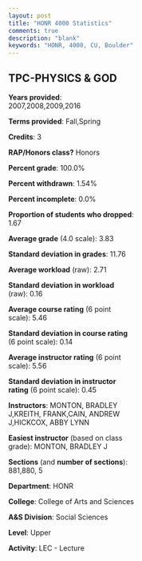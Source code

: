 ```yaml
---
layout: post
title: "HONR 4000 Statistics"
comments: true
description: "blank"
keywords: "HONR, 4000, CU, Boulder"
--- 
```

<head>
<script src="https://ajax.googleapis.com/ajax/libs/jquery/2.1.3/jquery.min.js"></script>
<script src="https://dl.dropboxusercontent.com/s/pc42nxpaw1ea4o9/highcharts.js?dl=0"></script>
<!-- <script src="../assets/js/highcharts.js"></script> -->
<style type="text/css">@font-face {
	font-family: "Bebas Neue";
	src: url(https://www.filehosting.org/file/details/544349/BebasNeue%20Regular.otf) format("opentype");
	}
	h1.Bebas { 
		font-family: "Bebas Neue", Verdana, Tahoma;
	}
</style>
</head>
<body>
	<div id="container" style="float: right; width: 45%; height: 88%; margin-left: 2.5%; margin-right: 2.5%;"></div>
	<script language="JavaScript">
		$(document).ready(function() {
		var chart = {type: 'column'};
		var title = {text: 'Grade Distribution'};
		var xAxis = {categories: ['A','B','C','D','F'],crosshair: true};
		var yAxis = {min: 0,title: {text: 'Percentage'}};
		var tooltip = {headerFormat: '<center><b><span style="font-size:20px">{point.key}</span></b></center>',
		               pointFormat: '<td style="padding:0"><b>{point.y:.1f}%</b></td>',
		               footerFormat: '</table>',shared: true,useHTML: true};
		var plotOptions = {column: {pointPadding: 0.0,borderWidth: 0}};  
		var credits = {enabled: false};var series= [{name: 'Percent',data: [89.83,10.17,0.0,0.0,0.0,]}];
		var json = {};
		json.chart = chart;
		json.title = title;
		json.tooltip = tooltip;
		json.xAxis = xAxis;
		json.yAxis = yAxis;  
		json.series = series;
		json.plotOptions = plotOptions;  
		json.credits = credits;
		$('#container').highcharts(json);
	});
	</script>
</body>
			   
## TPC-PHYSICS & GOD

**Years provided**: 2007,2008,2009,2016

**Terms provided**: Fall,Spring

**Credits**: 3

**RAP/Honors class?** Honors

**Percent grade**: 100.0%

**Percent withdrawn**: 1.54%

**Percent incomplete**: 0.0%

**Proportion of students who dropped**: 1.67

**Average grade** (4.0 scale): 3.83

**Standard deviation in grades**: 11.76

**Average workload** (raw): 2.71

**Standard deviation in workload** (raw): 0.16

**Average course rating** (6 point scale): 5.46

**Standard deviation in course rating** (6 point scale): 0.14

**Average instructor rating** (6 point scale): 5.56

**Standard deviation in instructor rating** (6 point scale): 0.45

**Instructors**: MONTON, BRADLEY J,KREITH, FRANK,CAIN, ANDREW J,HICKCOX, ABBY LYNN

**Easiest instructor** (based on class grade): MONTON, BRADLEY J

**Sections** (and **number of sections**): 881,880, 5

**Department**: HONR

**College**: College of Arts and Sciences

**A&S Division**: Social Sciences

**Level**: Upper

**Activity**: LEC - Lecture